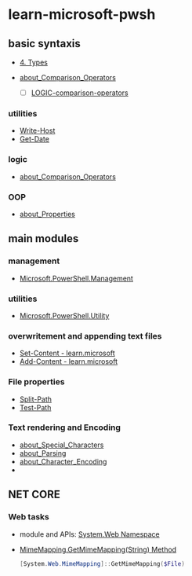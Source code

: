 # learn-microsoft-pwsh
## basic syntaxis
- [4. Types](https://learn.microsoft.com/en-us/powershell/scripting/lang-spec/chapter-04?view=powershell-7.4)

- [about_Comparison_Operators](https://learn.microsoft.com/en-us/powershell/module/microsoft.powershell.core/about/about_comparison_operators?view=powershell-7.4)
  - [ ] [LOGIC-comparison-operators](./LOGIC-comparison-operators.md)
### utilities
- [Write-Host](https://learn.microsoft.com/en-us/powershell/module/microsoft.powershell.utility/write-host?view=powershell-7.4)
- [Get-Date](https://learn.microsoft.com/en-us/powershell/module/microsoft.powershell.utility/get-date?view=powershell-7.4)
### logic
- [about_Comparison_Operators](https://learn.microsoft.com/en-us/powershell/module/microsoft.powershell.core/about/about_comparison_operators?view=powershell-7.4)
### OOP
- [about_Properties](https://learn.microsoft.com/en-us/powershell/module/microsoft.powershell.core/about/about_properties?view=powershell-7.4)

## main modules
### management
- [Microsoft.PowerShell.Management](https://learn.microsoft.com/en-us/powershell/module/microsoft.powershell.management/?view=powershell-7.4)
### utilities
- [Microsoft.PowerShell.Utility](https://learn.microsoft.com/en-us/powershell/module/microsoft.powershell.utility/?view=powershell-7.4)
### overwritement and appending text files
- [Set-Content - learn.microsoft](https://learn.microsoft.com/en-us/powershell/module/microsoft.powershell.management/set-content?view=powershell-7.4)
- [Add-Content - learn.microsoft](https://learn.microsoft.com/en-us/powershell/module/microsoft.powershell.management/add-content?view=powershell-7.4)

### File properties
- [Split-Path](https://learn.microsoft.com/en-us/powershell/module/microsoft.powershell.management/add-content?view=powershell-7.4)
- [Test-Path](https://learn.microsoft.com/en-us/powershell/module/microsoft.powershell.management/test-path?view=powershell-7.4)

### Text rendering and Encoding
- [about_Special_Characters](https://learn.microsoft.com/en-us/powershell/module/microsoft.powershell.core/about/about_special_characters?view=powershell-7.4)
- [about_Parsing](https://learn.microsoft.com/en-us/powershell/module/microsoft.powershell.core/about/about_parsing?view=powershell-7.4#line-continuation)
- [about_Character_Encoding](https://learn.microsoft.com/en-us/powershell/module/microsoft.powershell.core/about/about_character_encoding?view=powershell-7.4)
- 


## NET CORE
### Web tasks
- module and APIs: [System.Web Namespace](https://learn.microsoft.com/en-us/dotnet/api/system.web?view=netframework-4.8.1)

- [MimeMapping.GetMimeMapping(String) Method](https://learn.microsoft.com/en-us/dotnet/api/system.web.mimemapping.getmimemapping?view=netframework-4.8.1)
  ```powershell
  [System.Web.MimeMapping]::GetMimeMapping($File)
  ```

